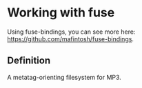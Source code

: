 # Working with fuse
Using fuse-bindings, you can see more here: https://github.com/mafintosh/fuse-bindings.

## Definition
A metatag-orienting filesystem for MP3.

